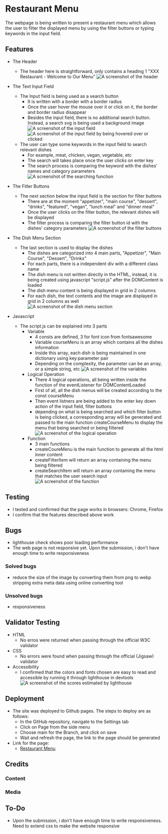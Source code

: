 # Restaurant Menu

The webpage is being written to present a restaurant menu which allows the user to filter the displayed menu by using the filter buttons or typing keywords in the input field.

## Features

- The Header

  - The header here is straightforward, only contains a heading 1 "XXX Restaurant - Welcome to Our Menu"
    ![A screenshot of the header](/assets/images/README/header.png)

- The Text Input Field

  - The Input field is being used as a search button
    - It is written with a border with a border radius
    - Once the user hover the mouse over it or click on it, the border and border radius disappear
    - Besides the input field, there is no additional search button. Instead, a search svg is being used a background image
      ![A screenshot of the input field](/assets/images/README/input-field.png)
      ![A screenshot of the input field by being hovered over or clicked](/assets/images/README/input-field-hover.png)
  - The user can type some keywords in the input field to search relevant dishes
    - For example, meat, chicken, vegan, vegetable, etc
    - The search will takes place once the user clicks on enter key
    - The search process is comparing the keyword with the dishes' names and category parameters
      ![A screenshot of the searching function](/assets/images/README/search-keyword.png)

- The Fitler Buttons

  - The next section below the input field is the section for filter buttons
    - There are at the moment "appetizer", "main course", "dessert", "drinks", "featured", "vegan", "lunch meal" and "dinner meal"
    - Once the user clicks on the filter button, the relevant dishes will be displayed
    - The filter process is comparing the filter button id with the dishes' category parameters
      ![A screenshot of the filter buttons](/assets/images/README/filter-button.png)

- The Dish Menu Section

  - The last section is used to display the dishes
    - The dishes are categorized into 4 main parts, "Appetizer", "Main Course", "Dessert", "Drinks"
    - For each parts, there is a independent div with a different class name
    - The dish menu is not written directly in the HTML, instead, it is being created using javascript "script.js" after the DOMContent is loaded
    - The dish menu content is being displayed in grid in 2 columns
    - For each dish, the text contents and the image are displayed in grid in 2 columns as well
      ![A screenshot of the dish menu section](/assets/images/README/dish-menu.png)

- Javascript
  - The script.js can be explained into 3 parts
    - Variable
      - 4 consts are defined, 3 for font icon from fontsawesome
      - Variable courseMenu is an array which contains all the dishes information
      - Inside this array, each dish is being maintained in one dictionary using key:parameter pair
      - Depending on the complexity, the parameter can be an array, or a simple string, etc
        ![A screenshot of the variables](/assets/images/README/variables.png)
    - Logical Operation
      - There 4 logical operations, all being written inside the function of the eventListener for DOMContentLoaded
      - First of all, all the dish menus will be created according to the const courseMenu
      - Then event listners are being added to the enter key down action of the input field, filter buttons
      - depending on what is being searched and which filter button is being clicked, a corresponding array will be generated and passed to the main function createCourseMenu to display the menu that being searched or being filtered
        ![A screenshot of the logical operation](/assets/images/README/logical-operation.png)
    - Function
      - 3 main functions
      - createCoureMenu is the main function to generate all the html inner content
      - createFilterItem will return an array containing the menu being filtered
      - createSearchItem will return an array containing the menu that matches the user search input
        ![A screenshot of the function](/assets/images/README/filter-button.png)

## Testing

- I tested and confirmed that the page works in browsers: Chrome, Firefox
- I confirm that the features described above work

## Bugs

- lighthouse check shows poor loading performance
- The web page is not responsive yet. Upon the submission, i don't have enough time to write responsiveness

### Solved bugs

- reduce the size of the image by converting them from png to webp stripping extra meta data using online converting tool

### Unsolved bugs

- responsiveness

## Validator Testing

- HTML
  - No erros were returned when passing through the official W3C validator
- CSS
  - No errors were found when passing through the official (Jigsaw) validator
- Accessibility
  - I confirmed that the colors and fonts chosen are easy to read and accessible by running it through lighthouse in devtools
    ![A screenshot of the scores estimated by lighthouse](/assets/images/README/lighthouse.png)

## Deployment

- The site was deployed to Github pages. The steps to deploy are as follows:
  - In the GitHub repository, navigate to the Settings tab
  - Click on Page from the side menu
  - Choose main for the Branch, and click on save
  - Wait and refresh the page, the link to the page should be generated
- Link for the page:
  - [Restaurant Menu](https://shichen-sc.github.io/restaurant-menu/)

## Credits

### Content

### Media

## To-Do

- Upon the submission, i don't have enough time to write responsiveness. Need to extend css to make the website responsive
